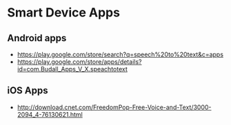 Smart Device Apps
=================

## Android apps
- https://play.google.com/store/search?q=speech%20to%20text&c=apps
- https://play.google.com/store/apps/details?id=com.Budall_Apps_V_X.speachtotext

## iOS Apps
- http://download.cnet.com/FreedomPop-Free-Voice-and-Text/3000-2094_4-76130621.html
